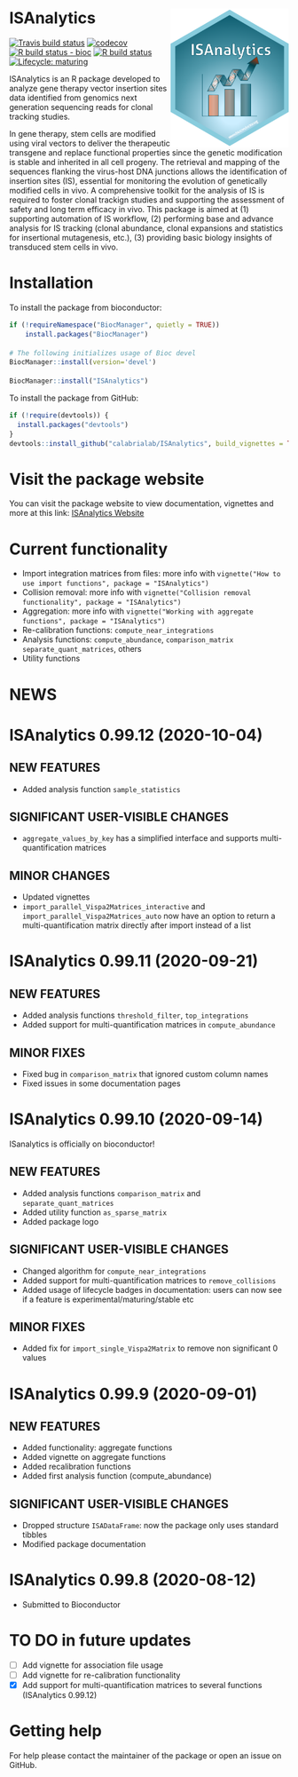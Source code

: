 
<!-- README.md is generated from README.Rmd. Please edit that file -->

# ISAnalytics <a href='https://bioconductor.org/packages/3.12/bioc/html/ISAnalytics.html'><img src='man/figures/isanalytics_logo.png' align="right" height="250" /></a>

<!-- badges: start -->

[![Travis build
status](https://travis-ci.com/calabrialab/isanalytics.svg?branch=master)](https://travis-ci.com/calabrialab/isanalytics)
[![codecov](https://codecov.io/gh/calabrialab/ISAnalytics/branch/master/graph/badge.svg)](https://codecov.io/gh/calabrialab/ISAnalytics)
[![R build status -
bioc](https://github.com/calabrialab/isanalytics/workflows/R-CMD-check-bioc/badge.svg)](https://github.com/calabrialab/isanalytics/actions)
[![R build
status](https://github.com/calabrialab/isanalytics/workflows/R-CMD-check/badge.svg)](https://github.com/calabrialab/isanalytics/actions)
[![Lifecycle:
maturing](https://img.shields.io/badge/lifecycle-maturing-blue.svg)](https://www.tidyverse.org/lifecycle/#maturing)
<!-- badges: end -->

ISAnalytics is an R package developed to analyze gene therapy vector
insertion sites data identified from genomics next generation sequencing
reads for clonal tracking studies.

In gene therapy, stem cells are modified using viral vectors to deliver
the therapeutic transgene and replace functional properties since the
genetic modification is stable and inherited in all cell progeny. The
retrieval and mapping of the sequences flanking the virus-host DNA
junctions allows the identification of insertion sites (IS), essential
for monitoring the evolution of genetically modified cells in vivo. A
comprehensive toolkit for the analysis of IS is required to foster
clonal trackign studies and supporting the assessment of safety and long
term efficacy in vivo. This package is aimed at (1) supporting
automation of IS workflow, (2) performing base and advance analysis for
IS tracking (clonal abundance, clonal expansions and statistics for
insertional mutagenesis, etc.), (3) providing basic biology insights of
transduced stem cells in vivo.

# Installation

To install the package from bioconductor:

``` r
if (!requireNamespace("BiocManager", quietly = TRUE))
    install.packages("BiocManager")

# The following initializes usage of Bioc devel
BiocManager::install(version='devel')

BiocManager::install("ISAnalytics")
```

To install the package from GitHub:

``` r
if (!require(devtools)) {
  install.packages("devtools")
}
devtools::install_github("calabrialab/ISAnalytics", build_vignettes = TRUE)
```

# Visit the package website

You can visit the package website to view documentation, vignettes and
more at this link: [ISAnalytics
Website](https://calabrialab.github.io/ISAnalytics/)

# Current functionality

  - Import integration matrices from files: more info with
    `vignette("How to use import functions", package = "ISAnalytics")`
  - Collision removal: more info with `vignette("Collision removal
    functionality", package = "ISAnalytics")`
  - Aggregation: more info with `vignette("Working with aggregate
    functions", package = "ISAnalytics")`
  - Re-calibration functions: `compute_near_integrations`
  - Analysis functions: `compute_abundance`, `comparison_matrix`
    `separate_quant_matrices`, others
  - Utility functions

# NEWS

# ISAnalytics 0.99.12 (2020-10-04)

## NEW FEATURES

  - Added analysis function `sample_statistics`

## SIGNIFICANT USER-VISIBLE CHANGES

  - `aggregate_values_by_key` has a simplified interface and supports
    multi-quantification matrices

## MINOR CHANGES

  - Updated vignettes
  - `import_parallel_Vispa2Matrices_interactive` and
    `import_parallel_Vispa2Matrices_auto` now have an option to return a
    multi-quantification matrix directly after import instead of a list

# ISAnalytics 0.99.11 (2020-09-21)

## NEW FEATURES

  - Added analysis functions `threshold_filter`, `top_integrations`
  - Added support for multi-quantification matrices in
    `compute_abundance`

## MINOR FIXES

  - Fixed bug in `comparison_matrix` that ignored custom column names
  - Fixed issues in some documentation pages

# ISAnalytics 0.99.10 (2020-09-14)

ISanalytics is officially on bioconductor\!

## NEW FEATURES

  - Added analysis functions `comparison_matrix` and
    `separate_quant_matrices`
  - Added utility function `as_sparse_matrix`
  - Added package logo

## SIGNIFICANT USER-VISIBLE CHANGES

  - Changed algorithm for `compute_near_integrations`
  - Added support for multi-quantification matrices to
    `remove_collisions`
  - Added usage of lifecycle badges in documentation: users can now see
    if a feature is experimental/maturing/stable etc

## MINOR FIXES

  - Added fix for `import_single_Vispa2Matrix` to remove non significant
    0 values

# ISAnalytics 0.99.9 (2020-09-01)

## NEW FEATURES

  - Added functionality: aggregate functions
  - Added vignette on aggregate functions
  - Added recalibration functions
  - Added first analysis function (compute\_abundance)

## SIGNIFICANT USER-VISIBLE CHANGES

  - Dropped structure `ISADataFrame`: now the package only uses standard
    tibbles
  - Modified package documentation

# ISAnalytics 0.99.8 (2020-08-12)

  - Submitted to Bioconductor

# TO DO in future updates

  - [ ] Add vignette for association file usage
  - [ ] Add vignette for re-calibration functionality
  - [x] Add support for multi-quantification matrices to several
    functions (ISAnalytics 0.99.12)

# Getting help

For help please contact the maintainer of the package or open an issue
on GitHub.
